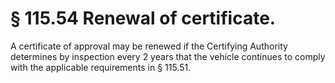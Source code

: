 # § 115.54   Renewal of certificate.

A certificate of approval may be renewed if the Certifying Authority determines by inspection every 2 years that the vehicle continues to comply with the applicable requirements in § 115.51.




